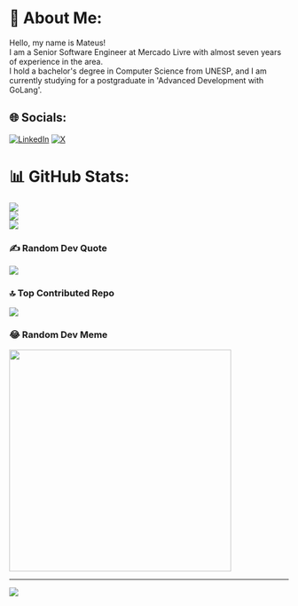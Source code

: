 # 💫 About Me:
Hello, my name is Mateus! <br>I am a Senior Software Engineer at Mercado Livre with almost seven years of experience in the area. <br>I hold a bachelor's degree in Computer Science from UNESP, and I am currently studying for a postgraduate in 'Advanced Development with GoLang'.


## 🌐 Socials:
[![LinkedIn](https://img.shields.io/badge/LinkedIn-%230077B5.svg?logo=linkedin&logoColor=white)](https://linkedin.com/in/mateusmatinato) [![X](https://img.shields.io/badge/X-black.svg?logo=X&logoColor=white)](https://x.com/matinatoo) 
# 📊 GitHub Stats:
![](https://github-readme-stats.vercel.app/api?username=mateusmatinato&theme=blueberry&hide_border=false&include_all_commits=true&count_private=false)<br/>
![](https://github-readme-streak-stats.herokuapp.com/?user=mateusmatinato&theme=blueberry&hide_border=false)<br/>
![](https://github-readme-stats.vercel.app/api/top-langs/?username=mateusmatinato&theme=blueberry&hide_border=false&include_all_commits=true&count_private=false&layout=compact&exclude_repo=comp2k16,estetica,TopicosAndroid,TrabalhoTopicos)

### ✍️ Random Dev Quote
![](https://quotes-github-readme.vercel.app/api?type=horizontal&theme=radical)

### 🔝 Top Contributed Repo
![](https://github-contributor-stats.vercel.app/api?username=mateusmatinato&limit=5&theme=radical&combine_all_yearly_contributions=true)

### 😂 Random Dev Meme
<img src='https://randommeme-five.vercel.app/' style="height: 400px;"/>

---
[![](https://visitcount.itsvg.in/api?id=mateusmatinato&icon=0&color=0)](https://visitcount.itsvg.in)

<!-- Proudly created with GPRM ( https://gprm.itsvg.in ) -->
